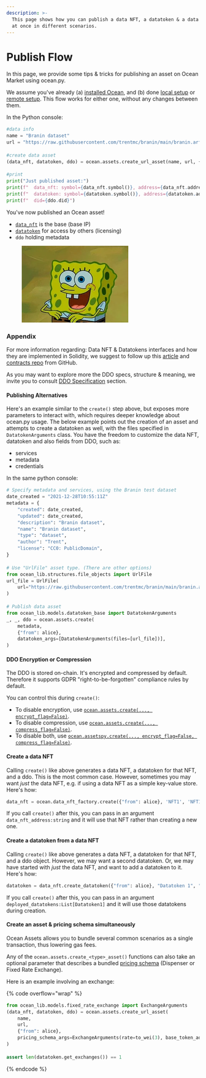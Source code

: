 ```yaml
---
description: >-
  This page shows how you can publish a data NFT, a datatoken & a data asset all
  at once in different scenarios.
---
```


# Publish Flow

In this page, we provide some tips & tricks for publishing an asset on Ocean Market using ocean.py.

We assume you've already (a) [installed Ocean](install.md), and (b) done [local setup](local-setup.md) or [remote setup](remote-setup.md). This flow works for either one, without any changes between them.

In the Python console:

```python
#data info
name = "Branin dataset"
url = "https://raw.githubusercontent.com/trentmc/branin/main/branin.arff"

#create data asset
(data_nft, datatoken, ddo) = ocean.assets.create_url_asset(name, url, {"from": alice})

#print
print("Just published asset:")
print(f"  data_nft: symbol={data_nft.symbol()}, address={data_nft.address}")
print(f"  datatoken: symbol={datatoken.symbol()}, address={datatoken.address}")
print(f"  did={ddo.did}")
```

You've now published an Ocean asset!

* [`data_nft`](../contracts/data-nfts.md) is the base (base IP)
* [`datatoken`](../contracts/datatokens.md) for access by others (licensing)
* `ddo` holding metadata

<figure><img src="../../.gitbook/assets/gif/200.webp" alt=""><figcaption></figcaption></figure>

### Appendix

For more information regarding: Data NFT & Datatokens interfaces and how they are implemented in Solidity, we suggest to follow up this [article](../contracts/datanft-and-datatoken.md) and [contracts repo](https://github.com/oceanprotocol/contracts) from GitHub.

As you may want to explore more the DDO specs,  structure & meaning, we invite you to consult [DDO Specification](../ddo-specification.md) section.

#### Publishing Alternatives

Here's an example similar to the `create()` step above, but exposes more parameters to interact with, which requires deeper knowledge about ocean.py usage. The below example points out the creation of an asset and attempts to create a datatoken as well, with the files specified in `DatatokenArguments` class. You have the freedom to customize the data NFT, datatoken and also fields from DDO, such as:

* services
* metadata
* credentials

In the same python console:

```python
# Specify metadata and services, using the Branin test dataset
date_created = "2021-12-28T10:55:11Z"
metadata = {
    "created": date_created,
    "updated": date_created,
    "description": "Branin dataset",
    "name": "Branin dataset",
    "type": "dataset",
    "author": "Trent",
    "license": "CC0: PublicDomain",
}

# Use "UrlFile" asset type. (There are other options)
from ocean_lib.structures.file_objects import UrlFile
url_file = UrlFile(
    url="https://raw.githubusercontent.com/trentmc/branin/main/branin.arff"
)

# Publish data asset
from ocean_lib.models.datatoken_base import DatatokenArguments
_, _, ddo = ocean.assets.create(
    metadata,
    {"from": alice},
    datatoken_args=[DatatokenArguments(files=[url_file])],
)
```

#### DDO Encryption or Compression

The DDO is stored on-chain. It's encrypted and compressed by default. Therefore it supports GDPR "right-to-be-forgotten" compliance rules by default.

You can control this during `create()`:

* To disable encryption, use [`ocean.assets.create(..., encrypt_flag=False)`](https://github.com/oceanprotocol/ocean.py/blob/main/ocean_lib/ocean/ocean_assets.py#L425).
* To disable compression, use [`ocean.assets.create(..., compress_flag=False)`](https://github.com/oceanprotocol/ocean.py/blob/main/ocean_lib/ocean/ocean_assets.py#L426).
* To disable both, use [`ocean.assetspy.create(..., encrypt_flag=False, compress_flag=False)`](https://github.com/oceanprotocol/ocean.py/blob/main/ocean_lib/ocean/ocean_assets.py#LL425C8-L426C46).

#### Create a data NFT

Calling `create()` like above generates a data NFT, a datatoken for that NFT, and a ddo. This is the most common case. However, sometimes you may want _just_ the data NFT, e.g. if using a data NFT as a simple key-value store. Here's how:

```python
data_nft = ocean.data_nft_factory.create({"from": alice}, 'NFT1', 'NFT1')
```

If you call `create()` after this, you can pass in an argument `data_nft_address:string` and it will use that NFT rather than creating a new one.

#### Create a datatoken from a data NFT

Calling `create()` like above generates a data NFT, a datatoken for that NFT, and a ddo object. However, we may want a second datatoken. Or, we may have started with _just_ the data NFT, and want to add a datatoken to it. Here's how:

```python
datatoken = data_nft.create_datatoken({"from": alice}, "Datatoken 1", "DT1")
```

If you call `create()` after this, you can pass in an argument `deployed_datatokens:List[Datatoken1]` and it will use those datatokens during creation.

#### Create an asset & pricing schema simultaneously

Ocean Assets allows you to bundle several common scenarios as a single transaction, thus lowering gas fees.

Any of the `ocean.assets.create_<type>_asset()` functions can also take an optional parameter that describes a bundled [pricing schema](https://github.com/oceanprotocol/ocean.py/blob/4aa12afd8a933d64bc2ed68d1e5359d0b9ae62f9/ocean_lib/models/datatoken.py#LL199C5-L219C10) (Dispenser or Fixed Rate Exchange).&#x20;

Here is an example involving an exchange:

{% code overflow="wrap" %}
```python
from ocean_lib.models.fixed_rate_exchange import ExchangeArguments
(data_nft, datatoken, ddo) = ocean.assets.create_url_asset(
    name,
    url,
    {"from": alice},
    pricing_schema_args=ExchangeArguments(rate=to_wei(3), base_token_addr=ocean.OCEAN_address, dt_decimals=18)
)

assert len(datatoken.get_exchanges()) == 1
```
{% endcode %}

